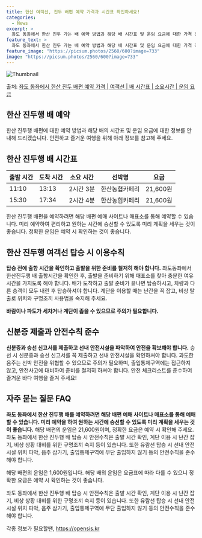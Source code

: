 ```yaml
---
title: 한산 여객선, 진두 배편 예약 가격과 시간표 확인하세요!
categories:
  - News
excerpt: >
  좌도 동좌에서 한산 진두 가는 배 예약 방법과 해당 배 시간표 및 운임 요금에 대한 가격 정보를 안내 드리겠습니다. 안전하고 재밋는 한산 진두행 여행을 위해 아래 정보 참고하시기 바랍니다. 한산 진두행 배편 예약하기 👈 클릭좌도 동좌에서 한산 진두행 배 시간표출발 시간도착 시간소요 시간선박명요금11:1013:132시간 3분한산농협카페리21,600원15:3017:342시간 4분한산농협카페리21,600원한산 진두행 배편 예약하기 👈 클릭좌도 동좌에서 한산 진두행 여객선 탑승 시 이용수칙여객선을 안전하게 이용하기 위한 중요한 수칙들을 소개합니다. 중요한 내용: 탑승 전에 출항 시간을 확인하고 출발을 위한 준비를 철저히 해야 합니다.① 좌도동좌에서 한산진두행 배 출항시간을 확인한다. ② 선박에 탑승하기 전 매표..
feature_text: >
  좌도 동좌에서 한산 진두 가는 배 예약 방법과 해당 배 시간표 및 운임 요금에 대한 가격 정보를 안내 드리겠습니다. 안전하고 재밋는 한산 진두행 여행을 위해 아래 정보 참고하시기 바랍니다. 한산 진두행 배편 예약하기 👈 클릭좌도 동좌에서 한산 진두행 배 시간표출발 시간도착 시간소요 시간선박명요금11:1013:132시간 3분한산농협카페리21,600원15:3017:342시간 4분한산농협카페리21,600원한산 진두행 배편 예약하기 👈 클릭좌도 동좌에서 한산 진두행 여객선 탑승 시 이용수칙여객선을 안전하게 이용하기 위한 중요한 수칙들을 소개합니다. 중요한 내용: 탑승 전에 출항 시간을 확인하고 출발을 위한 준비를 철저히 해야 합니다.① 좌도동좌에서 한산진두행 배 출항시간을 확인한다. ② 선박에 탑승하기 전 매표..
feature_image: "https://picsum.photos/2560/600?image=733"
image: "https://picsum.photos/2560/600?image=733"
---
```


![Thumbnail](https://img1.daumcdn.net/thumb/R800x0/?scode=mtistory2&fname=https%3A%2F%2Fblog.kakaocdn.net%2Fdn%2FbBur3U%2FbtsHCSFDTKS%2FtzUT9pj8pO81kh23szXRKk%2Fimg.webp)

<p>출처: <a href="https://opensis.kr/entry/%EC%A2%8C%EB%8F%84-%EB%8F%99%EC%A2%8C%EC%97%90%EC%84%9C-%ED%95%9C%EC%82%B0-%EC%A7%84%EB%91%90-%EB%B0%B0%ED%8E%B8-%EC%98%88%EC%95%BD-%EA%B0%80%EA%B2%A9-%EC%97%AC%EA%B0%9D%EC%84%A0-%EB%B0%B0-%EC%8B%9C%EA%B0%84%ED%91%9C-%EC%86%8C%EC%9A%94%EC%8B%9C%EA%B0%84-%EC%9A%B4%EC%9E%84-%EC%9A%94%EA%B8%88" rel="dofollow">좌도 동좌에서 한산 진두 배편 예약 가격 | 여객선 | 배 시간표 | 소요시간 | 운임 요금</a> </p>

## 한산 진두행 배 예약

한산 진두행 배편에 대한 예약 방법과 해당 배의 시간표 및 운임 요금에 대한 정보를 안내해 드리겠습니다. 안전하고 즐거운 여행을 위해 아래
정보를 참고해 주세요.

## **한산 진두행 배 시간표**

**출발 시간** | **도착 시간** | **소요 시간** | **선박명** | **요금**  
---|---|---|---|---  
11:10 | 13:13 | 2시간 3분 | 한산농협카페리 | 21,600원  
15:30 | 17:34 | 2시간 4분 | 한산농협카페리 | 21,600원  
  
한산 진두행 배편을 예약하려면 해당 배편 예매 사이트나 매표소를 통해 예약할 수 있습니다. 미리 예약하여 편리하고 원하는 시간에 승선할 수
있도록 미리 계획을 세우는 것이 좋습니다. 정확한 운임은 예약 시 확인하는 것이 좋습니다.

## **한산 진두행 여객선 탑승 시 이용수칙**

**탑승 전에 출항 시간을 확인하고 출발을 위한 준비를 철저히 해야 합니다.** 좌도동좌에서 한산진두행 배 출항시간을 확인한 후, 출발을
준비하기 위해 매표소를 찾아 충분한 여유시간을 가지도록 해야 합니다. 배가 도착하고 출발 준비가 끝나면 탑승하시고, 차량과 다른 승객이 모두
내린 후 탑승하셔야 합니다. 계단을 이용할 때는 난간을 꼭 잡고, 비상 탈출로 위치와 구명조끼 사용법을 숙지해 주세요.

**바람이나 파도가 세차거나 계단이 좁을 수 있으므로 주의가 필요합니다.**

## **신분증 제출과 안전수칙 준수**

**신분증과 승선 신고서를 제출하고 선내 안전시설을 파악하여 안전을 확보해야 합니다.** 승선 시 신분증과 승선 신고서를 꼭 제출하고 선내
안전시설을 확인하셔야 합니다. 과도한 음주는 선박 안전을 위협할 수 있으므로 주의가 필요하며, 출입통제구역에는 접근하지 않고, 안전사고에
대비하여 준비를 철저히 하셔야 합니다. 안전 체크리스트를 준수하여 즐거운 바다 여행을 즐겨 주세요!

## **자주 묻는 질문 FAQ**

**좌도 동좌에서 한산 진두행 배를 예약하려면 해당 배편 예매 사이트나 매표소를 통해 예매할 수 있습니다. 미리 예약을 하여 원하는 시간에
승선할 수 있도록 미리 계획을 세우는 것이 좋습니다.** 해당 배편의 운임은 21,600원이며, 정확한 요금은 예약 시 확인해 주세요. 좌도
동좌에서 한산 진두행 배 탑승 시 안전수칙은 출발 시간 확인, 계단 이용 시 난간 잡기, 비상 상황 대비를 위한 구명조끼 숙지 등이
있습니다. 또한 유람선 탑승 시 선내 안전시설 위치 파악, 음주 삼가기, 출입통제구역에 무단 출입하지 않기 등의 안전수칙을 준수해야 합니다.

해당 배편의 운임은 1,600원입니다. 해당 배의 운임은 요금표에 따라 다를 수 있으니 정확한 요금은 예약 시 확인하는 것이 좋습니다.

좌도 동좌에서 한산 진두행 배 탑승 시 안전수칙은 출발 시간 확인, 계단 이용 시 난간 잡기, 비상 상황 대비를 위한 구명조끼 숙지 등이
있습니다. 또한 유람선 탑승 시 선내 안전시설 위치 파악, 음주 삼가기, 출입통제구역에 무단 출입하지 않기 등의 안전수칙을 준수해야 합니다.

 

각종 정보가 필요할땐, <a href="https://opensis.kr" rel="dofollow">https://opensis.kr</a>


